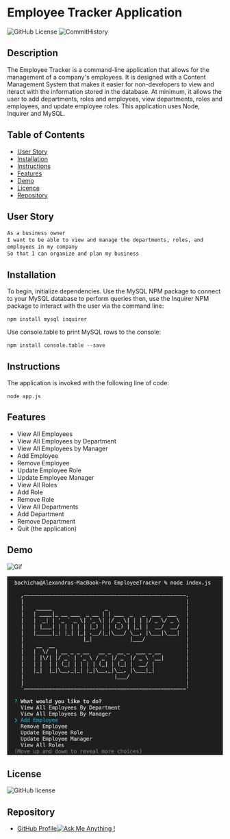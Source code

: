 # Employee Tracker Application

![GitHub License](https://img.shields.io/badge/made%20by-%40alexbachicha-orange)
![CommitHistory](https://img.shields.io/github/last-commit/alexbachicha/EmployeeTracker)

## Description 

The Employee Tracker is a command-line application that allows for the management of a company's employees. It is designed with a Content Management System that makes it easier for non-developers to view and iteract with the information stored in the database. At minimum, it allows the user to add departments, roles and employees, view departments, roles and employees, and update employee roles. This application uses Node, Inquirer and MySQL.

## Table of Contents

- [User Story](#UserStory)
- [Installation](#Installation)
- [Instructions](#Instructions)
- [Features](#Features)
- [Demo](#Demo)
- [Licence](#Licence)
- [Repository](#Repository)

## User Story

```
As a business owner
I want to be able to view and manage the departments, roles, and employees in my company
So that I can organize and plan my business
```

## Installation 

To begin, initialize dependencies. Use the MySQL NPM package to connect to your MySQL database to perform queries then, use the Inquirer NPM package to interact with the user via the command line:

```
npm install mysql inquirer 
```

Use console.table to print MySQL rows to the console:

```
npm install console.table --save
```

## Instructions

The application is invoked with the following line of code:

```
node app.js
```

## Features

- View All Employees
- View All Employees by Department
- View All Employees by Manager
- Add Employee
- Remove Employee
- Update Employee Role
- Update Employee Manager
- View All Roles
- Add Role
- Remove Role
- View All Departments
- Add Department
- Remove Department 
- Quit (the application)

## Demo

![Gif](assets/demo.gif)

![Demo](assets/screenshot.png)

## License 

![GitHub license](https://img.shields.io/badge/license-MIT-blue.svg)

## Repository

- [GitHub Profile](https://github.com/alexbachicha)[![Ask Me Anything !](https://img.shields.io/badge/Ask%20me-anything-1abc9c.svg)](https://github.com/alexbachicha)
